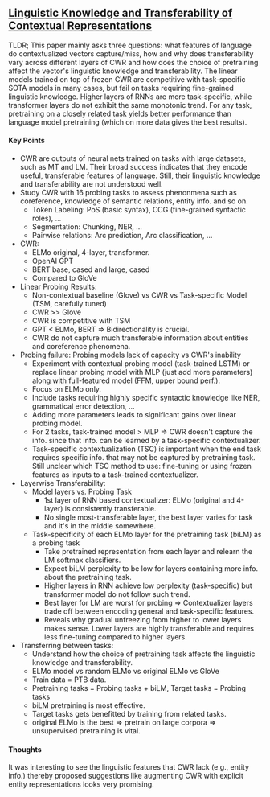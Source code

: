 ## [Linguistic Knowledge and Transferability of Contextual Representations](https://arxiv.org/abs/1903.08855)

TLDR; This paper mainly asks three questions: what features of language do contextualized vectors capture/miss, how and why does transferability vary across different layers of CWR and how does the choice of pretraining affect the vector's linguistic knowledge and transferability. The linear models trained on top of frozen CWR are competitive with task-specific SOTA models in many cases, but fail on tasks requiring fine-grained linguistic knowledge. Higher layers of RNNs are more task-specific, while transformer layers do not exhibit the same monotonic trend. For any task, pretraining on a closely related task yields better performance than language model pretraining (which on more data gives the best results).  

#### Key Points
- CWR are outputs of neural nets trained on tasks with large datasets, such as MT and LM. Their broad success indicates that they encode useful, transferable features of language. Still, their linguistic knowledge and transferability are not understood well.
- Study CWR with 16 probing tasks to assess phenonmena such as coreference, knowledge of semantic relations, entity info. and so on.
  - Token Labeling: PoS (basic syntax), CCG (fine-grained syntactic roles), ...
  - Segmentation: Chunking, NER, ...
  - Pairwise relations: Arc prediction, Arc classification, ...
- CWR: 
  - ELMo original, 4-layer, transformer.
  - OpenAI GPT
  - BERT base, cased and large, cased
  - Compared to GloVe
- Linear Probing Results:
  - Non-contextual baseline (Glove) vs CWR vs Task-specific Model (TSM, carefully tuned)
  - CWR >> Glove 
  - CWR is competitive with TSM
  - GPT < ELMo, BERT => Bidirectionality is crucial.
  - CWR do not capture much transferable information about entities and coreference phenomena.
- Probing failure: Probing models lack of capacity vs CWR's inability
  - Experiment with contextual probing model (task-trained LSTM) or replace linear probing model with MLP (just add more parameters) along with full-featured model (FFM, upper bound perf.).
  - Focus on ELMo only.
  - Include tasks requiring highly specific syntactic knowledge like NER, grammatical error detection, ...
  - Adding more parameters leads to significant gains over linear probing model.
  - For 2 tasks, task-trained model > MLP => CWR doesn't capture the info. since that info. can be learned by a task-specific contextualizer.
  - Task-specific contextualization (TSC) is important when the end task requires specific info. that may not be captured by pretraining task. Still unclear which TSC method to use: fine-tuning or using frozen features as inputs to a task-trained contextualizer.
- Layerwise Transferability:
  - Model layers vs. Probing Task
    - 1st layer of RNN based contextualizer: ELMo (original and 4-layer) is consistently transferable.
    - No single most-transferable layer, the best layer varies for task and it's in the middle somewhere.
  - Task-specificity of each ELMo layer for the pretraining task (biLM) as a probing task
    - Take pretrained representation from each layer and relearn the LM softmax classifiers.
    - Expect biLM perplexity to be low for layers containing more info. about the pretraining task.
    - Higher layers in RNN achieve low perplexity (task-specific) but transformer model do not follow such trend.
    - Best layer for LM are worst for probing => Contextualizer layers trade off between encoding general and task-specific features.
    - Reveals why gradual unfreezing from higher to lower layers makes sense. Lower layers are highly transferable and requires less fine-tuning compared to higher layers.   
- Transferring between tasks:
  - Understand how the choice of pretraining task affects the linguistic knowledge and transferability.
  - ELMo model vs random ELMo vs original ELMo vs GloVe
  - Train data = PTB data.
  - Pretraining tasks = Probing tasks + biLM, Target tasks = Probing tasks
  - biLM pretraining is most effective.
  - Target tasks gets benefitted by training from related tasks.
  - original ELMo is the best => pretrain on large corpora => unsupervised pretraining is vital.

#### Thoughts
It was interesting to see the linguistic features that CWR lack (e.g., entity info.) thereby proposed suggestions like augmenting CWR with explicit entity representations looks very promising. 

